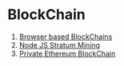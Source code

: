 BlockChain
==========

1. [Browser based BlockChains](browser-based-blockchain.md)
2. [Node JS Stratum Mining](node-js-stratum-mining.md)
3. [Private Ethereum BlockChain](private-ethereum-blockchain.md)

